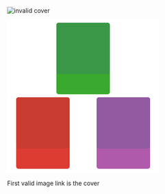 ![invalid cover](nonexistence.jpg)

![valid cover](../logo.png)

First valid image link is the cover
